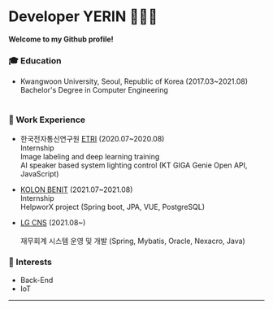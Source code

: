 # Developer YERIN 👩🏻‍💻

**Welcome to my Github profile!**  

### :mortar_board: Education 
- Kwangwoon University, Seoul, Republic of Korea (2017.03~2021.08)   
  Bachelor's Degree in Computer Engineering     </br></br>
    
    
    
### :office: Work Experience
- 한국전자통신연구원 [ETRI](https://www.etri.re.kr/intro.html) (2020.07~2020.08)    
  Internship    
  Image labeling and deep learning training    
  AI speaker based system lighting control (KT GIGA Genie Open API, JavaScript)    </br>
    
    
    
    
- [KOLON BENIT](https://www.kolonbenit.com/main/index.do) (2021.07~2021.08)       
  Internship    
  HelpworX project (Spring boot, JPA, VUE, PostgreSQL)      </br>
    
    
    
    
- [LG CNS](https://www.lgcns.co.kr/) (2021.08~)       </br></br>
  재무회계 시스템 운영 및 개발 (Spring, Mybatis, Oracle, Nexacro, Java)        
  

  
    
    
### :star2: Interests
- Back-End
- IoT   

   
   
------
